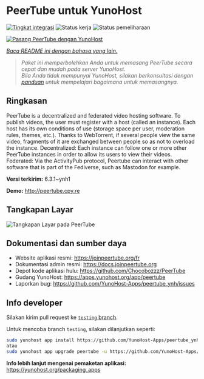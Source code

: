 <!--
N.B.: README ini dibuat secara otomatis oleh <https://github.com/YunoHost/apps/tree/master/tools/readme_generator>
Ini TIDAK boleh diedit dengan tangan.
-->

# PeerTube untuk YunoHost

[![Tingkat integrasi](https://dash.yunohost.org/integration/peertube.svg)](https://ci-apps.yunohost.org/ci/apps/peertube/) ![Status kerja](https://ci-apps.yunohost.org/ci/badges/peertube.status.svg) ![Status pemeliharaan](https://ci-apps.yunohost.org/ci/badges/peertube.maintain.svg)

[![Pasang PeerTube dengan YunoHost](https://install-app.yunohost.org/install-with-yunohost.svg)](https://install-app.yunohost.org/?app=peertube)

*[Baca README ini dengan bahasa yang lain.](./ALL_README.md)*

> *Paket ini memperbolehkan Anda untuk memasang PeerTube secara cepat dan mudah pada server YunoHost.*  
> *Bila Anda tidak mempunyai YunoHost, silakan berkonsultasi dengan [panduan](https://yunohost.org/install) untuk mempelajari bagaimana untuk memasangnya.*

## Ringkasan

PeerTube is a decentralized and federated video hosting software. To publish videos, the user must register with a host (called an instance). Each host has its own conditions of use (storage space per user, moderation rules, themes, etc.). Thanks to WebTorrent, if several people view the same video, fragments of it are exchanged between people so as not to overload the instance. Decentralized: Each instance can follow one or more other PeerTube instances in order to allow its users to view their videos. Federated: Via the ActivityPub protocol, Peertube can interact with other software that is part of the Fediverse, such as Mastodon for example.


**Versi terkirim:** 6.3.1~ynh1

**Demo:** <http://peertube.cpy.re>

## Tangkapan Layar

![Tangkapan Layar pada PeerTube](./doc/screenshots/screenshot1.jpg)

## Dokumentasi dan sumber daya

- Website aplikasi resmi: <https://joinpeertube.org/fr>
- Dokumentasi admin resmi: <https://docs.joinpeertube.org>
- Depot kode aplikasi hulu: <https://github.com/Chocobozzz/PeerTube>
- Gudang YunoHost: <https://apps.yunohost.org/app/peertube>
- Laporkan bug: <https://github.com/YunoHost-Apps/peertube_ynh/issues>

## Info developer

Silakan kirim pull request ke [`testing` branch](https://github.com/YunoHost-Apps/peertube_ynh/tree/testing).

Untuk mencoba branch `testing`, silakan dilanjutkan seperti:

```bash
sudo yunohost app install https://github.com/YunoHost-Apps/peertube_ynh/tree/testing --debug
atau
sudo yunohost app upgrade peertube -u https://github.com/YunoHost-Apps/peertube_ynh/tree/testing --debug
```

**Info lebih lanjut mengenai pemaketan aplikasi:** <https://yunohost.org/packaging_apps>
